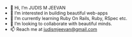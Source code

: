 - 👋 Hi, I’m JUDIS M JEEVAN
- 👀 I’m interested in building beautiful web-apps
- 🌱 I’m currently learning Ruby On Rails, Ruby, RSpec etc.
- 💞️ I’m looking to collaborate with beautiful minds.
- 📫 Reach me at judismjeevan@gmail.com
